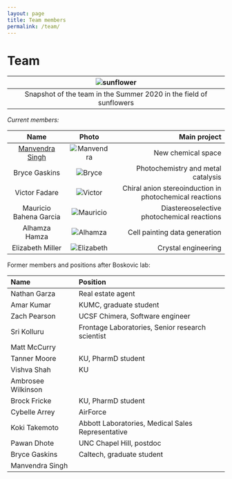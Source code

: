 ```yaml
---
layout: page
title: Team members
permalink: /team/
---
```

# Team

|![sunflower](/_assets/sunflowers.JPG)|
|:--:|
|Snapshot of the team in the Summer 2020 in the field of sunflowers|


*Current members:*

|  Name            | Photo | Main project
:-----------------:|:-----:|-----------------:
[Manvendra Singh](https://www.linkedin.com/in/manvendra-singh-93538155/?originalSubdomain=in) | ![Manvendra](/_assets/manvendra.JPG) | New chemical space
Bryce Gaskins | ![Bryce](/_assets/bryce.JPG) | Photochemistry and metal catalysis
Victor Fadare |![Victor](/_assets/victor.JPG) | Chiral anion stereoinduction in photochemical reactions
Mauricio Bahena Garcia |![Mauricio](/_assets/mauricio.JPG) | Diastereoselective photochemical reactions
Alhamza Hamza |![Alhamza](/_assets/alhamza.JPG/) | Cell painting data generation
Elizabeth Miller |![Elizabeth](/_assets/elizabeth.JPG) | Crystal engineering

Former members and positions after Boskovic lab: 

| Name | Position |
| :---   | :--- |
| Nathan Garza | Real estate agent |
| Amar Kumar | KUMC, graduate student |
| Zach Pearson | UCSF Chimera, Software engineer |
| Sri Kolluru | Frontage Laboratories, Senior research scientist |
| Matt McCurry | |
| Tanner Moore | KU, PharmD student |
| Vishva Shah | KU |
| Ambrosee Wilkinson | |
| Brock Fricke | KU, PharmD student |
| Cybelle Arrey | AirForce |
| Koki Takemoto | Abbott Laboratories, Medical Sales Representative |
| Pawan Dhote | UNC Chapel Hill, postdoc |
| Bryce Gaskins | Caltech, graduate student |
| Manvendra Singh | |